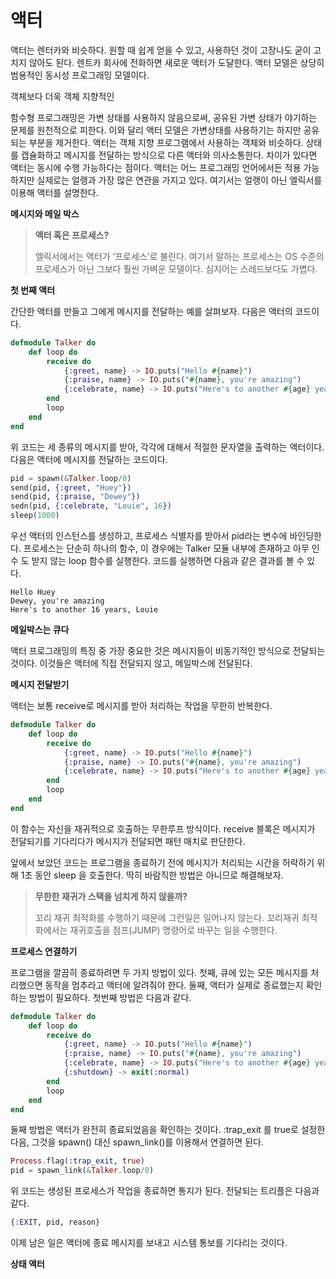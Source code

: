# 액터
액터는 렌터카와 비슷하다. 원할 때 쉽게 얻을 수 있고, 사용하던 것이 고장나도 굳이 고치지 않아도 된다. 렌트카 회사에 전화하면 새로운 액터가 도달한다. 액터 모델은 상당히 범용적인 동시성 프로그래밍 모델이다. 

객체보다 더욱 객체 지향적인

함수형 프로그래밍은 가변 상태를 사용하지 않음으로써, 공유된 가변 상태가 야기하는 문제를 원천적으로 피한다. 이와 달리 액터 모델은 가변상태를 사용하기는 하지만 공유되는 부분을 제거한다. 액터는 객체 지향 프로그램에서 사용하는 객체와 비슷하다. 상태를 캡슐화하고 메시지를 전달하는 방식으로 다른 액터와 의사소통한다. 차이가 있다면 액터는 동시에 수행 가능하다는 점이다. 액터는 어느 프로그래밍 언어에서든 적용 가능하지만 실제로는 얼랭과 가장 많은 연관을 가지고 있다. 여기서는 얼랭이 아닌 엘릭서를 이용해 액터를 설명한다.

**메시지와 메일 박스**

> **액터 혹은 프로세스?**
> 
> 엘릭서에서는 액터가 ‘프로세스’로 불린다. 여기서 말하는 프로세스는 OS 수준의 프로세스가 아닌 그보다 훨씬 가벼운 모델이다. 심지어는 스레드보다도 가볍다.
> 

**첫 번째 액터** 

간단한 액터를 만들고 그에게 메시지를 전달하는 예를 살펴보자. 다음은 액터의 코드이다.

```elixir
defmodule Talker do
	def loop do
		receive do
			{:greet, name} -> IO.puts("Hello #{name}")
			{:praise, name} -> IO.puts("#{name}, you're amazing")
			{:celebrate, name} -> IO.puts("Here's to another #{age} years, #{name}")
		end
		loop
	end
end
```

위 코드는 세 종류의 메시지를 받아, 각각에 대해서 적절한 문자열을 출력하는 액터이다. 다음은 액터에 메시지를 전달하는 코드이다.

```elixir
pid = spawn(&Talker.loop/0)
send(pid, {:greet, "Huey"})
send(pid, {:praise, "Dewey"})
sedn(pid, {:celebrate, "Louie", 16})
sleep(1000)
```

우선 액터의 인스턴스를 생성하고, 프로세스 식별자를 받아서 pid라는 변수에 바인딩한다. 프로세스는 단순히 하나의 함수, 이 경우에는 Talker 모듈 내부에 존재하고 아무 인수 도 받지 않는 loop 함수를 실행한다. 코드를 실행하면 다음과 같은 결과를 볼 수 있다.

```
Hello Huey
Dewey, you're amazing
Here's to another 16 years, Louie
```

**메일박스는 큐다**

액터 프로그래밍의 특징 중 가장 중요한 것은 메시지들이 비동기적인 방식으로 전달되는 것이다. 이것들은 액터에 직접 전달되지 않고, 메일박스에 전달된다. 

**메시지 전달받기**

액터는 보통 receive로 메시지를 받아 처리하는 작업을 무한히 반복한다. 

```elixir
defmodule Talker do
	def loop do
		receive do
			{:greet, name} -> IO.puts("Hello #{name}")
			{:praise, name} -> IO.puts("#{name}, you're amazing")
			{:celebrate, name} -> IO.puts("Here's to another #{age} years, #{name}")
		end
		loop
	end
end
```

이 함수는 자신을 재귀적으로 호출하는 무한루프 방식이다. receive 블록은 메시지가 전달되기를 기다리다가 메시지가 전달되면 패턴 매치로 판단한다.

앞에서 보았던 코드는 프로그램을 종료하기 전에 메시지가 처리되는 시간을 허락하기 위해 1초 동안 sleep 을 호출한다. 딱히 바람직한 방법은 아니므로 해결해보자.

> **무한한 재귀가 스택을 넘치게 하지 않을까?**
> 
> 꼬리 재귀 최적화를 수행하기 때문에 그런일은 일어나지 않는다. 꼬리재귀 최적화에서는 재귀호출을 점프(JUMP) 명령어로 바꾸는 일을 수행한다.
> 

**프로세스 연결하기**

프로그램을 깔끔히 종료하려면 두 가지 방법이 있다. 첫째, 큐에 있는 모든 메시지를 처리했으면 동작을 멈추라고 액터에 알려줘야 한다. 둘째, 액터가 실제로 종료했는지 확인하는 방법이 필요하다. 첫번째 방법은 다음과 같다.

```elixir
defmodule Talker do
	def loop do
		receive do
			{:greet, name} -> IO.puts("Hello #{name}")
			{:praise, name} -> IO.puts("#{name}, you're amazing")
			{:celebrate, name} -> IO.puts("Here's to another #{age} years, #{name}")
			{:shutdown} -> exit(:normal)
		end
		loop
	end
end
```

둘째 방법은 액터가 완전히 종료되었음을 확인하는 것이다. :trap_exit 를 true로 설정한 다음, 그것을 spawn() 대신 spawn_link()를 이용해서 연결하면 된다. 

```elixir
Process.flag(:trap_exit, true)
pid = spawn_link(&Talker.loop/0)
```

위 코드는 생성된 프로세스가 작업을 종료하면 통지가 된다. 전달되는 트리플은 다음과 같다.

```elixir
{:EXIT, pid, reason}
```

이제 남은 일은 액터에 종료 메시지를 보내고 시스템 통보를 기다리는 것이다. 

**상태 액터**
